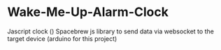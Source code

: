 Wake-Me-Up-Alarm-Clock
======================

Jascript clock () 
Spacebrew js library to send data via websocket to the target device (arduino for this project)
